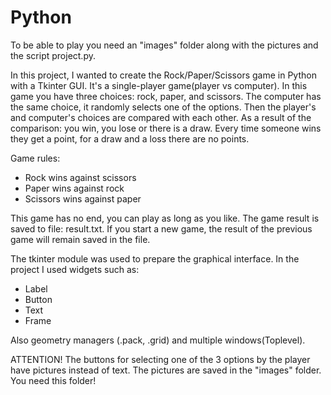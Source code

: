 # Python
To be able to play you need an "images" folder along with the pictures and the script project.py.

In this project, I wanted to create the Rock/Paper/Scissors game in Python with a Tkinter GUI. 
It's a single-player game(player vs computer). In this game you have three choices: rock, paper, and scissors. The computer has the same choice, it randomly selects one of the options. Then the player's and computer's choices are compared with each other. As a result of the comparison: you win, you lose or there is a draw. Every time someone wins they get a point, for a draw and a loss there are no points.

Game rules:
- Rock wins against scissors 
- Paper wins against rock
- Scissors wins against paper

This game has no end, you can play as long as you like. The game result is saved to file: result.txt. 
If you start a new game, the result of the previous game will remain saved in the file.

The tkinter module was used to prepare the graphical interface. 
In the project I used widgets such as:
- Label
- Button
- Text
- Frame 

Also geometry managers (.pack, .grid) and multiple windows(Toplevel).

ATTENTION! The buttons for selecting one of the 3 options by the player have pictures instead of text. The pictures are saved in the "images" folder. You need this folder!

